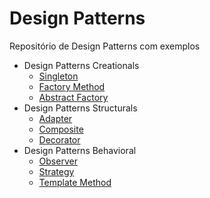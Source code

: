 # Design Patterns
Repositório de Design Patterns com exemplos
 - Design Patterns Creationals
   - [Singleton](Creational/Singleton)
   - [Factory Method](Creational/FactoryMethod)
   - [Abstract Factory](Creational/AbstractFactory)
 - Design Patterns Structurals
   - [Adapter](Structural/Adapter)
   - [Composite](Structural/Composite)
   - [Decorator](Structural/Decorator)
 - Design Patterns Behavioral
   - [Observer](Behavioral/Observer)
   - [Strategy](Behavioral/Strategy)
   - [Template Method](Behavioral/TemplateMethod)